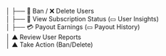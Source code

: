  │   ├── 🚫 Ban / ❌ Delete Users  
    │   ├── 👀 View Subscription Status (▭ User Insights)  
    │   ├── 💳 Payout Earnings (▭ Payout History)  
    │   ▲ Review User Reports  
    │   ▲ Take Action (Ban/Delete) 